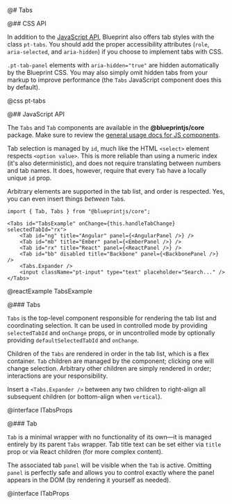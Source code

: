 @# Tabs

@## CSS API

In addition to the [JavaScript API](#core/components/tabs.javascript-api), Blueprint also offers tab styles with the
class `pt-tabs`. You should add the proper accessibility attributes (`role`, `aria-selected`, and
`aria-hidden`) if you choose to implement tabs with CSS.

`.pt-tab-panel` elements with `aria-hidden="true"` are hidden automatically by the Blueprint CSS.
You may also simply omit hidden tabs from your markup to improve performance (the `Tabs`
JavaScript component does this by default).

@css pt-tabs

@## JavaScript API

The `Tabs` and `Tab` components are available in the __@blueprintjs/core__
package. Make sure to review the [general usage docs for JS components](#blueprint.usage).

Tab selection is managed by `id`, much like the HTML `<select>` element respects `<option value>`. This is more reliable than using a numeric index (it's also deterministic), and
does not require translating between numbers and tab names. It does, however, require that
every `Tab` have a locally unique `id` prop.

Arbitrary elements are supported in the tab list, and order is respected. Yes, you can even
insert things _between_ `Tab`s.

```tsx
import { Tab, Tabs } from "@blueprintjs/core";

<Tabs id="TabsExample" onChange={this.handleTabChange} selectedTabId="rx">
    <Tab id="ng" title="Angular" panel={<AngularPanel />} />
    <Tab id="mb" title="Ember" panel={<EmberPanel />} />
    <Tab id="rx" title="React" panel={<ReactPanel />} />
    <Tab id="bb" disabled title="Backbone" panel={<BackbonePanel />} />
    <Tabs.Expander />
    <input className="pt-input" type="text" placeholder="Search..." />
</Tabs>
```

@reactExample TabsExample

@### Tabs

`Tabs` is the top-level component responsible for rendering the tab list and coordinating selection.
It can be used in controlled mode by providing `selectedTabId` and `onChange` props, or in
uncontrolled mode by optionally providing `defaultSelectedTabId` and `onChange`.

Children of the `Tabs` are rendered in order in the tab list, which is a flex container.
`Tab` children are managed by the component; clicking one will change selection. Arbitrary other
children are simply rendered in order; interactions are your responsibility.

Insert a `<Tabs.Expander />` between any two children to right-align all subsequent children (or bottom-align when `vertical`).

@interface ITabsProps

@### Tab

`Tab` is a minimal wrapper with no functionality of its own&mdash;it is managed entirely by its
parent `Tabs` wrapper. Tab title text can be set either via `title` prop or via React children
(for more complex content).

The associated tab `panel` will be visible when the `Tab` is active. Omitting `panel` is perfectly
safe and allows you to control exactly where the panel appears in the DOM (by rendering it yourself
as needed).

@interface ITabProps
